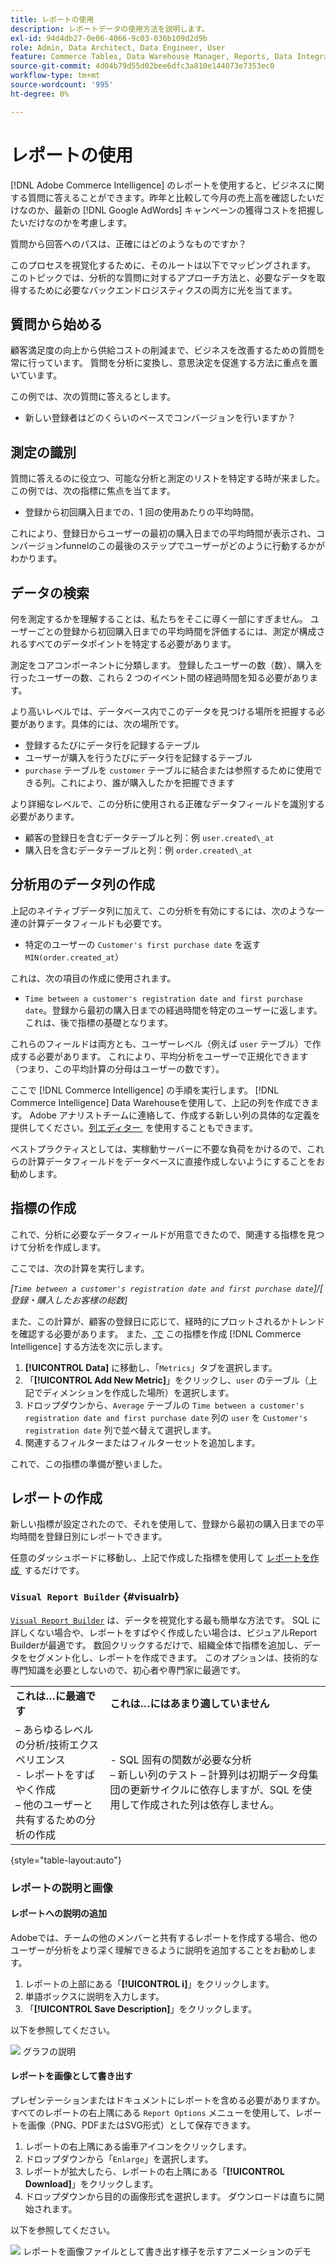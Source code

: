 ```yaml
---
title: レポートの使用
description: レポートデータの使用方法を説明します。
exl-id: 94d4db27-0e06-4066-9c03-036b109d2d9b
role: Admin, Data Architect, Data Engineer, User
feature: Commerce Tables, Data Warehouse Manager, Reports, Data Integration
source-git-commit: 4d04b79d55d02bee6dfc3a810e144073e7353ec0
workflow-type: tm+mt
source-wordcount: '995'
ht-degree: 0%

---
```


# レポートの使用

[!DNL Adobe Commerce Intelligence] のレポートを使用すると、ビジネスに関する質問に答えることができます。昨年と比較して今月の売上高を確認したいだけなのか、最新の [!DNL Google AdWords] キャンペーンの獲得コストを把握したいだけなのかを考慮します。

質問から回答へのパスは、正確にはどのようなものですか？

このプロセスを視覚化するために、そのルートは以下でマッピングされます。 このトピックでは、分析的な質問に対するアプローチ方法と、必要なデータを取得するために必要なバックエンドロジスティクスの両方に光を当てます。

## 質問から始める

顧客満足度の向上から供給コストの削減まで、ビジネスを改善するための質問を常に行っています。 質問を分析に変換し、意思決定を促進する方法に重点を置いています。

この例では、次の質問に答えるとします。

* 新しい登録者はどのくらいのペースでコンバージョンを行いますか？

## 測定の識別

質問に答えるのに役立つ、可能な分析と測定のリストを特定する時が来ました。 この例では、次の指標に焦点を当てます。

* 登録から初回購入日までの、1 回の使用あたりの平均時間。

これにより、登録日からユーザーの最初の購入日までの平均時間が表示され、コンバージョンfunnelのこの最後のステップでユーザーがどのように行動するかがわかります。

## データの検索

何を測定するかを理解することは、私たちをそこに導く一部にすぎません。 ユーザーごとの登録から初回購入日までの平均時間を評価するには、測定が構成されるすべてのデータポイントを特定する必要があります。

測定をコアコンポーネントに分類します。 登録したユーザーの数（数）、購入を行ったユーザーの数、これら 2 つのイベント間の経過時間を知る必要があります。

より高いレベルでは、データベース内でこのデータを見つける場所を把握する必要があります。具体的には、次の場所です。

* 登録するたびにデータ行を記録するテーブル
* ユーザーが購入を行うたびにデータ行を記録するテーブル
* `purchase` テーブルを `customer` テーブルに結合または参照するために使用できる列。これにより、誰が購入したかを把握できます

より詳細なレベルで、この分析に使用される正確なデータフィールドを識別する必要があります。

* 顧客の登録日を含むデータテーブルと列：例 `user.created\_at`
* 購入日を含むデータテーブルと列：例 `order.created\_at`

## 分析用のデータ列の作成

上記のネイティブデータ列に加えて、この分析を有効にするには、次のような一連の計算データフィールドも必要です。

* 特定のユーザーの `Customer's first purchase date` を返す `MIN(order.created_at`）

これは、次の項目の作成に使用されます。

* `Time between a customer's registration date and first purchase date`。登録から最初の購入日までの経過時間を特定のユーザーに返します。 これは、後で指標の基礎となります。

これらのフィールドは両方とも、ユーザーレベル（例えば `user` テーブル）で作成する必要があります。 これにより、平均分析をユーザーで正規化できます（つまり、この平均計算の分母はユーザーの数です）。

ここで [!DNL Commerce Intelligence] の手順を実行します。 [!DNL Commerce Intelligence] Data Warehouseを使用して、上記の列を作成できます。 Adobe アナリストチームに連絡して、作成する新しい列の具体的な定義を提供してください。 [&#x200B; 列エディター &#x200B;](../../data-analyst/data-warehouse-mgr/creating-calculated-columns.md) を使用することもできます。

ベストプラクティスとしては、実稼動サーバーに不要な負荷をかけるので、これらの計算データフィールドをデータベースに直接作成しないようにすることをお勧めします。

## 指標の作成

これで、分析に必要なデータフィールドが用意できたので、関連する指標を見つけて分析を作成します。

ここでは、次の計算を実行します。


_[`Time between a customer's registration date and first purchase date`]/[ 登録・購入したお客様の総数]_

また、この計算が、顧客の登録日に応じて、経時的にプロットされるかトレンドを確認する必要があります。 また、[&#x200B; で &#x200B;](../../data-user/reports/ess-manage-data-metrics.md) この指標を作成 [!DNL Commerce Intelligence] する方法を次に示します。

1. **[!UICONTROL Data]** に移動し、「`Metrics`」タブを選択します。
1. 「**[!UICONTROL Add New Metric]**」をクリックし、`user` のテーブル（上記でディメンションを作成した場所）を選択します。
1. ドロップダウンから、`Average` テーブルの `Time between a customer's registration date and first purchase date` 列の `user` を `Customer's registration date` 列で並べ替えて選択します。
1. 関連するフィルターまたはフィルターセットを追加します。

これで、この指標の準備が整いました。

## レポートの作成

新しい指標が設定されたので、それを使用して、登録から最初の購入日までの平均時間を登録日別にレポートできます。

任意のダッシュボードに移動し、上記で作成した指標を使用して [&#x200B; レポートを作成 &#x200B;](../../data-user/reports/ess-manage-data-metrics.md) するだけです。

### `Visual Report Builder` {#visualrb}

[`Visual Report Builder`](../../data-user/reports/ess-rpt-build-visual.md) は、データを視覚化する最も簡単な方法です。 SQL に詳しくない場合や、レポートをすばやく作成したい場合は、ビジュアルReport Builderが最適です。 数回クリックするだけで、組織全体で指標を追加し、データをセグメント化し、レポートを作成できます。 このオプションは、技術的な専門知識を必要としないので、初心者や専門家に最適です。

|  |  |
|--- |--- |
| **これは…に最適です** | **これは…にはあまり適していません** |
|  – あらゆるレベルの分析/技術エクスペリエンス <br>- レポートをすばやく作成 <br> – 他のユーザーと共有するための分析の作成 | - SQL 固有の関数が必要な分析 <br> – 新しい列のテスト – 計算列は初期データ母集団の更新サイクルに依存しますが、SQL を使用して作成された列は依存しません。 |

{style="table-layout:auto"}

### レポートの説明と画像

#### レポートへの説明の追加

Adobeでは、チームの他のメンバーと共有するレポートを作成する場合、他のユーザーが分析をより深く理解できるように説明を追加することをお勧めします。

1. レポートの上部にある「**[!UICONTROL i]**」をクリックします。
1. 単語ボックスに説明を入力します。
1. 「**[!UICONTROL Save Description]**」をクリックします。

以下を参照してください。

![&#x200B; グラフの説明 &#x200B;](../../assets/Chart_Description.gif)

#### レポートを画像として書き出す

プレゼンテーションまたはドキュメントにレポートを含める必要がありますか。 すべてのレポートの右上隅にある `Report Options` メニューを使用して、レポートを画像（PNG、PDFまたはSVG形式）として保存できます。

1. レポートの右上隅にある歯車アイコンをクリックします。
1. ドロップダウンから「`Enlarge`」を選択します。
1. レポートが拡大したら、レポートの右上隅にある「**[!UICONTROL Download]**」をクリックします。
1. ドロップダウンから目的の画像形式を選択します。 ダウンロードは直ちに開始されます。

以下を参照してください。

![&#x200B; レポートを画像ファイルとして書き出す様子を示すアニメーションのデモ &#x200B;](../../assets/exp-rep-as-image.gif)
